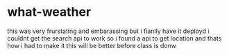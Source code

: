 # what-weather
this was very frurstating and embarassing but i fianlly have it deployd i couldnt get the search api to work so i found a api to get location and thats how i had to make it this will be better before class is donw
